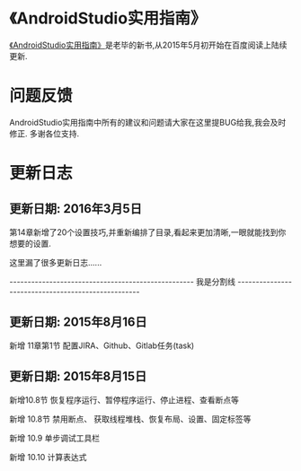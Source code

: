 
# 《AndroidStudio实用指南》

[《AndroidStudio实用指南》](http://yuedu.baidu.com/ebook/31beb61a9b6648d7c1c746e8)是老毕的新书,从2015年5月初开始在百度阅读上陆续更新.

# 问题反馈

AndroidStudio实用指南中所有的建议和问题请大家在这里提BUG给我,我会及时修正. 多谢各位支持.


# 更新日志

## 更新日期: 2016年3月5日

第14章新增了20个设置技巧,并重新编排了目录,看起来更加清晰,一眼就能找到你想要的设置.

这里漏了很多更新日志......

--------------------------------------------------- 我是分割线 --------------------------------------------------- 

## 更新日期: 2015年8月16日

新增 11章第1节 配置JIRA、Github、Gitlab任务(task)

## 更新日期: 2015年8月15日

新增10.8节 恢复程序运行、暂停程序运行、停止进程、查看断点等

新增 10.8节 禁用断点、 获取线程堆栈、恢复布局、设置、固定标签等

新增 10.9 单步调试工具栏

新增 10.10 计算表达式
